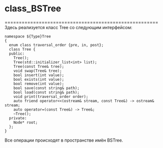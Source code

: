 # class_BSTree
======================================================
Здесь реализуется класс Tree со следующим интерфейсом:
```
namespace ${Type}Tree 
{
  enum class traversal_order {pre, in, post};
  class Tree {
  public:
    Tree();
    Tree(std::initializer_list<int> list);
    Tree(const Tree& tree);
    void swap(Tree& tree);
    bool insert(int value);
    bool exists(int value);
    bool remove(int value);
    bool save(const string& path);
    bool load(const string& path);
    void print(traversal_order order);
    auto friend operator<<(ostream& stream, const Tree&) -> ostream& stream;
    auto operator=(const Tree&) -> Tree&;
    ~Tree();
  private:
    Node* root;
  };
}
```
Все операции происходят в пространстве имён BSTree.
